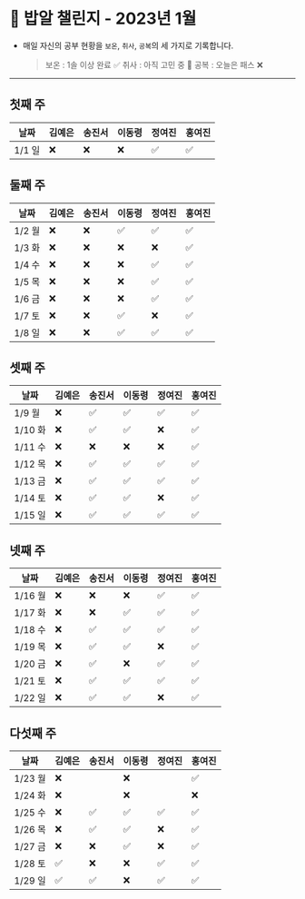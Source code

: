 # 🍚 밥알 챌린지 - 2023년 1월
- 매일 자신의 공부 현황을 `보온`, `취사`, `공복`의 세 가지로 기록합니다.
    
    > 보온 : 1솔 이상 완료 ✅
    취사 : 아직 고민 중 🤔
    공복 : 오늘은 패스 ❌
---

## 첫째 주
**날짜**|김예은|송진서|이동령|정여진|홍여진
---|---|---|---|---|---
1/1 일|❌ |❌|❌|✅|✅


## 둘째 주
**날짜**|김예은|송진서|이동령|정여진|홍여진
---|---|---|---|---|---
1/2 월|❌ |❌|✅|✅|✅
1/3 화|❌ |❌|❌|❌|✅
1/4 수|❌ |❌|❌|✅|✅
1/5 목|❌ |❌|❌|✅|✅
1/6 금|❌ |❌|❌|✅|✅
1/7 토|❌ |❌|✅|❌|✅
1/8 일|❌ |❌|✅|✅|✅

## 셋째 주
**날짜**|김예은|송진서|이동령|정여진|홍여진
---|---|---|---|---|---
1/9 월|❌ |✅|✅|✅|✅
1/10 화|❌ |✅ |✅|❌|✅
1/11 수|❌ |❌|❌|❌|✅
1/12 목|❌ |✅|✅|✅|✅
1/13 금|❌ |✅|✅|✅|✅
1/14 토|❌ |✅|✅|❌|✅
1/15 일|❌ |✅|✅|✅|✅

## 넷째 주
**날짜**|김예은|송진서|이동령|정여진|홍여진
---|---|---|---|---|---
1/16 월|❌ |❌|❌|✅|✅
1/17 화|❌ |❌|✅|✅|✅
1/18 수|❌ |✅|✅|✅|✅
1/19 목|❌ |✅|✅|❌|✅
1/20 금|❌ |✅|❌|✅|✅
1/21 토|❌ |✅|✅|✅|✅
1/22 일|❌ | ✅ |✅|❌|✅


## 다섯째 주
**날짜**|김예은|송진서|이동령|정여진|홍여진
---|---|---|---|---|---
1/23 월|❌| |❌| |✅
1/24 화|❌| |❌| |❌
1/25 수|❌|✅|✅|✅|✅
1/26 목|❌|✅|✅|❌|✅
1/27 금|❌|❌|✅|❌|✅
1/28 토|✅|❌|❌|✅|✅
1/29 일|✅|✅|❌|✅|✅
